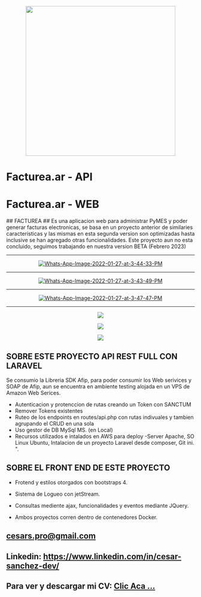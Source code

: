 <p align="center"><a href="#"><img src="https://raw.githubusercontent.com/laravel/art/master/logo-lockup/5%20SVG/2%20CMYK/1%20Full%20Color/laravel-logolockup-cmyk-red.svg" width="400"></a></p>

<p align="center"> 
<h1> Facturea.ar - API </h1>
<h1> Facturea.ar - WEB </h1>
</p>
## FACTUREA ## 
Es una aplicacion web para administrar PyMES y poder generar facturas electronicas, se basa en un proyecto anterior de similaries caracteristicas y las mismas en esta segunda version son optimizadas hasta inclusive se han agregado otras funcionalidades. Este proyecto aun no esta concluido, seguimos trabajando en nuestra version BETA (Febrero 2023) 


<hr> 
<p align="center">
    <a href="https://i.ibb.co/sKQnkr1/Whats-App-Image-2022-01-27-at-3-45-28-PM.jpg"><img src="https://i.ibb.co/hHQghvg/Whats-App-Image-2022-01-27-at-3-44-33-PM.jpg" alt="Whats-App-Image-2022-01-27-at-3-44-33-PM" border="0"></a>

</p>
<hr>
<p align="center">
   <a href="https://ibb.co/Qvx1GJw"><img src="https://i.ibb.co/23pfBF4/Whats-App-Image-2022-01-27-at-3-43-49-PM.jpg" alt="Whats-App-Image-2022-01-27-at-3-43-49-PM" border="0"></a>

</p>
<hr>

<p align="center">
    <a href="https://ibb.co/bvF7xTC"><img src="https://i.ibb.co/B6GwmbQ/Whats-App-Image-2022-01-27-at-3-47-47-PM.jpg" alt="Whats-App-Image-2022-01-27-at-3-47-47-PM" border="0"></a>
   
</p>

<hr> 
<p align="center">
     <img src="https://i.postimg.cc/tgj0TtTh/Whats-App-Image-2023-02-14-at-5-56-54-PM.jpg" border="0"> 
    
</p>  
<p align="center">
     <img src="https://i.postimg.cc/SsgHDBGr/Whats-App-Image-2023-02-14-at-5-58-42-PM.jpg" border="0"> 
    
</p> 
<p align="center">
     <img src="https://i.postimg.cc/zfjQGs4r/Whats-App-Image-2023-02-14-at-6-01-33-PM.jpg" border="0"> 
    
</p>
 

## SOBRE ESTE PROYECTO API REST FULL CON LARAVEL 

Se consumio la Libreria SDK Afip, para poder consumir los Web serivices y SOAP de Afip, aun se encuentra en ambiente testing alojada en un VPS de Amazon Web Serices.

- Autenticacion y protenccion de rutas creando un Token con SANCTUM
- Remover Tokens existentes
- Ruteo de los endpoints en routes/api.php con rutas indivuales y tambien agrupando el CRUD en una sola
- Uso gestor de DB MySql MS. (en Local)
- Recursos utilizados e intalados en AWS para deploy -Server Apache, SO Linux Ubuntu, Intalacion de un proyecto Laravel desde composer, Git ini. ".
 
 ## SOBRE EL FRONT END DE ESTE PROYECTO
 - Frotend y estilos otorgados con bootstraps 4. 
 - Sistema de Logueo con jetStream.
 - Consultas mediente ajax, funcionalidades y eventos mediante JQuery.
 
 - Ambos proyectos corren dentro de contenedores Docker.
 

## cesars.pro@gmail.com
## Linkedin: https://www.linkedin.com/in/cesar-sanchez-dev/
## Para ver y descargar mi CV: <a href="https://shorten.world/qxnxs"> Clic Aca ...</a>

